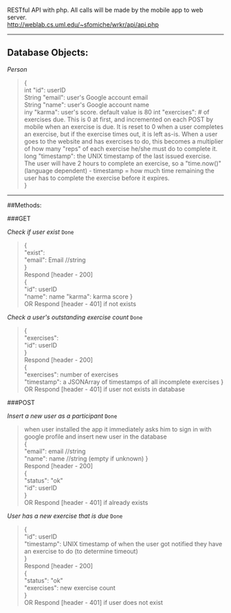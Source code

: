 RESTful API with php.  All calls will be made by the mobile app to web server.  
http://weblab.cs.uml.edu/~sfomiche/wrkr/api/api.php  

---

## Database Objects:

*Person*  
>{  
>int "id": userID  
>String "email": user's Google account email  
>String "name": user's Google account name  
>iny "karma": user's score. default value is 80
>int "exercises": # of exercises due. This is 0 at first, and incremented on each POST by mobile when an exercise is due.  It is reset to 0 when a user completes an exercise, but if the exercise times out, it is left as-is.  When a user goes to the website and has exercises to do, this becomes a multiplier of how many "reps" of each exercise he/she must do to complete it.  
>long "timestamp": the UNIX timestamp of the last issued exercise.  The user will have 2 hours to complete an exercise, so a "time.now()" (language dependent) - timestamp = how much time remaining the user has to complete the exercise before it expires.  
>}  

---

##Methods:


###GET  

*Check if user exist* `Done`
>{  
>"exist":  
>"email": Email  //string  
>}  
>Respond [header - 200]  
>{  
>"id": userID  
>"name": name
>"karma": karma score
>}  
>OR Respond [header - 401] if not exists  


*Check a user's outstanding exercise count* `Done` 
>{  
>"exercises":  
>"id": userID  
>}  
>Respond [header - 200]  
>{  
>"exercises": number of exercises  
>"timestamp":  a JSONArray of timestamps of all incomplete exercises
>}  
>OR Respond [header - 401] if user not exists in database  


###POST  

*Insert a new user as a participant* `Done`
>when user installed the app it immediately asks him to sign in with google profile and insert new user in the database  
>{  
>"email": email  //string  
>"name": name //string (empty if unknown)
>}  
>Respond [header - 200]  
>{  
>"status": "ok"  
>"id": userID  
>}  
>OR Respond [header - 401] if already exists  
  
*User has a new exercise that is due*  `Done`
>{  
>"id": userID  
>"timestamp": UNIX timestamp of when the user got notified they have an exercise to do (to determine timeout)  
>}  
>Respond [header - 200]  
>{  
>"status": "ok"  
>"exercises": new exercise count  
>}  
>OR Respond [header - 401] if user does not exist  
